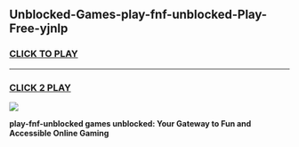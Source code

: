 
## Unblocked-Games-play-fnf-unblocked-Play-Free-yjnlp
<h3>
<a href="https://premium76.site?title=play-fnf-unblocked&ref=18A1">CLICK TO PLAY</a></h3>
<hr>

<h3>
<a href="https://premium76.site?title=play-fnf-unblocked&ref=18A1">CLICK 2 PLAY</a>
  
</h3>

<a href="https://premium76.site?title=play-fnf-unblocked&ref=18A1"><img src="https://clearcache.store/games.png"></a>


**play-fnf-unblocked games unblocked: Your Gateway to Fun and Accessible Online Gaming**
